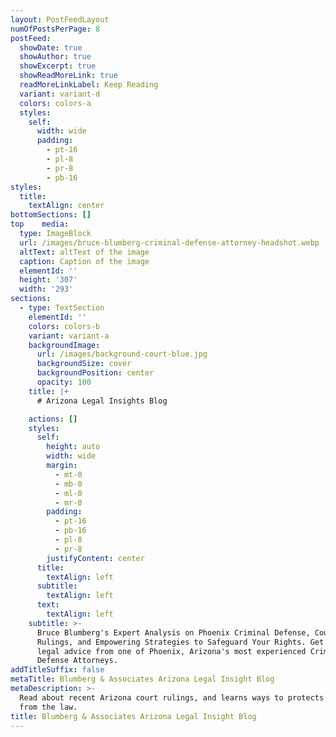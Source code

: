 ```yaml
---
layout: PostFeedLayout
numOfPostsPerPage: 8
postFeed:
  showDate: true
  showAuthor: true
  showExcerpt: true
  showReadMoreLink: true
  readMoreLinkLabel: Keep Reading
  variant: variant-d
  colors: colors-a
  styles:
    self:
      width: wide
      padding:
        - pt-16
        - pl-8
        - pr-8
        - pb-16
styles:
  title:
    textAlign: center
bottomSections: []
top    media:
  type: ImageBlock
  url: /images/bruce-blumberg-criminal-defense-attorney-headshot.webp
  altText: altText of the image
  caption: Caption of the image
  elementId: ''
  height: '307'
  width: '293'
sections:
  - type: TextSection
    elementId: ''
    colors: colors-b
    variant: variant-a
    backgroundImage:
      url: /images/background-court-blue.jpg
      backgroundSize: cover
      backgroundPosition: center
      opacity: 100
    title: |+
      # Arizona Legal Insights Blog

    actions: []
    styles:
      self:
        height: auto
        width: wide
        margin:
          - mt-0
          - mb-0
          - ml-0
          - mr-0
        padding:
          - pt-16
          - pb-16
          - pl-8
          - pr-8
        justifyContent: center
      title:
        textAlign: left
      subtitle:
        textAlign: left
      text:
        textAlign: left
    subtitle: >-
      Bruce Blumberg's Expert Analysis on Phoenix Criminal Defense, Court
      Rulings, and Empowering Strategies to Safeguard Your Rights. Get trusted
      legal advice from one of Phoenix, Arizona's most experienced Criminal
      Defense Attorneys.
addTitleSuffix: false
metaTitle: Blumberg & Associates Arizona Legal Insight Blog
metaDescription: >-
  Read about recent Arizona court rulings, and learns ways to protects yourself
  from the law.
title: Blumberg & Associates Arizona Legal Insight Blog
---
```

